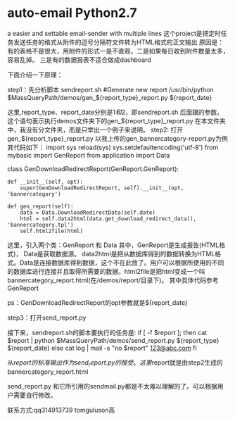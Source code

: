 # auto-email Python2.7
a easier and settable email-sender with multiple lines 
这个project是把定时任务发送任务的格式从附件的逗号分隔符文件转为HTML格式的正文输出
原因是：有的表格不是很大，用附件的形式一是不直观，二是如果每日收到附件数量太多，容易乱掉。
三是有的数据报表不适合做成dashboard







下面介绍一下原理：

step1：先分析脚本  sendreport.sh
#Generate new report
/usr/bin/python $MassQueryPath/demos/gen_${report_type}_report.py ${report_date}

这里,report_type、report_date分别是$1和$2，即sendreport.sh 后面跟的参数。这个语句表示执行demos文件夹下的gen_${report_type}_report.py
在本文件夹中，我没有分文件夹，而是只举出一个例子来说明。
step2: 打开gen_${report_type}_report.py
以我上传的gen_bannercategory-report.py为例
其代码如下：
import sys
reload(sys)
sys.setdefaultencoding('utf-8')
from mybasic import GenReport
from application import Data

class GenDownloadRedirectReport(GenReport.GenReport):

    def __init__(self, opt):
        super(GenDownloadRedirectReport, self).__init__(opt, 'bannercategory')

    def gen_report(self):
        data = Data.DownloadRedirectData(self.date)
        html = self.data2html(data.get_download_redirect_data(), 'bannercategory.tpl')
        self.html2file(html)
  这里，引入两个类：GenReport 和 Data
  其中，GenReport是生成报告(HTML格式)， Data是获取数据源。
  data2html是把从数据库得到的数据转换为HTML格式。Data是连接数据库得到数据，这个不在此放了。用户可以根据所使用的不同的数据库进行连接并且取得所需要的数据。html2file是把html变成一个叫bannercategory_report.html(在/demos/report/目录下)。
  其中具体代码参考GenReport
  
  ps：GenDownloadRedirectReport的opt参数就是${report_date}
  
  
  
  step3：打开send_report.py
  
  接下来，sendreport.sh的脚本要执行的任务是:
if [ -f $report ]; then
     cat $report | python $MassQueryPath/demos/send_report.py ${report_type} ${report_date}
else
     cat log | mail -s "no $report" 123@abc.com
fi

从$report的标准输出作为send_report.py的接受。这里$report就是由step2生成的bannercategory_report.html

send_report.py
和它所引用的sendmail.py都是不太难以理解的了。可以根据用户需要自行修改。


联系方式:qq314913739  tomguluson高
